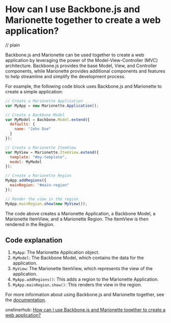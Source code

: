 # How can I use Backbone.js and Marionette together to create a web application?
// plain

Backbone.js and Marionette can be used together to create a web application by leveraging the power of the Model-View-Controller (MVC) architecture. Backbone.js provides the base Model, View, and Controller components, while Marionette provides additional components and features to help streamline and simplify the development process.

For example, the following code block uses Backbone.js and Marionette to create a simple application:

```javascript
// Create a Marionette Application
var MyApp = new Marionette.Application();

// Create a Backbone Model
var MyModel = Backbone.Model.extend({
  defaults: {
    name: "John Doe"
  }
});

// Create a Marionette ItemView
var MyView = Marionette.ItemView.extend({
  template: "#my-template",
  model: MyModel
});

// Create a Marionette Region
MyApp.addRegions({
  mainRegion: "#main-region"
});

// Render the view in the region
MyApp.mainRegion.show(new MyView());
```

The code above creates a Marionette Application, a Backbone Model, a Marionette ItemView, and a Marionette Region. The ItemView is then rendered in the Region.

## Code explanation


1. `MyApp`: The Marionette Application object.
2. `MyModel`: The Backbone Model, which contains the data for the application.
3. `MyView`: The Marionette ItemView, which represents the view of the application.
4. `MyApp.addRegions()`: This adds a region to the Marionette Application.
5. `MyApp.mainRegion.show()`: This renders the view in the region.

For more information about using Backbone.js and Marionette together, see the [documentation](http://marionettejs.com/docs/v2.4.4/marionette.application.html).

onelinerhub: [How can I use Backbone.js and Marionette together to create a web application?](https://onelinerhub.com/backbone.js/how-can-i-use-backbone-js-and-marionette-together-to-create-a-web-application)